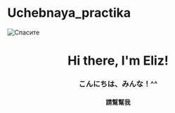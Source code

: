 # Uchebnaya_practika
<img src="https://cdn3.tfx.company/images/clickwallpapers-Itachi%20Uchiha-img1.jpg" alt="Спасите">
<h1 align="center">Hi there, I'm Eliz!</a> 
<h3 align="center">こんにちは、みんな！^^</h3>
<h4 align="center">請幫幫我</h4>

